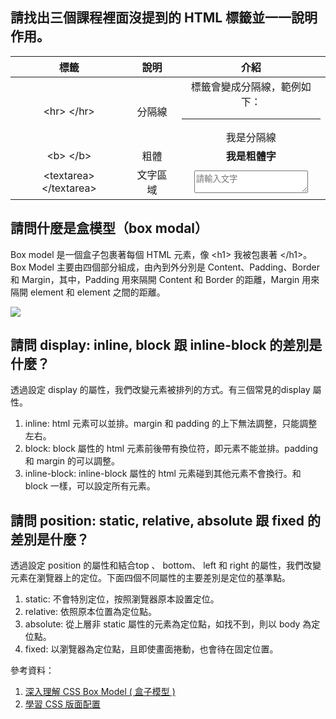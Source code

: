 ## 請找出三個課程裡面沒提到的 HTML 標籤並一一說明作用。
| 標籤                                                      | 說明           | 介紹                                            
|:-------------------------------:|:------------:|:-------:|
|&lt;hr&gt; &lt;/hr&gt;           |     分隔線    | 標籤會變成分隔線，範例如下：<hr>我是分隔線</hr>
|&lt;b&gt; &lt;/b&gt;|    粗體   | <b>我是粗體字</b>
|&lt;textarea&gt; &lt;/textarea&gt;|   文字區域   | <textarea placeholder='請輸入文字'></textarea>     




## 請問什麼是盒模型（box modal）
Box model 是一個盒子包裹著每個 HTML 元素，像 &lt;h1&gt; 我被包裹著 &lt;/h1&gt;。Box Model 主要由四個部分組成，由內到外分別是 Content、Padding、Border 和 Margin，其中，Padding 用來隔開 Content 和 Border 的距離，Margin 用來隔開 element 和 element 之間的距離。 
 
<img src='https://www.oxxostudio.tw/img/articles/202008/css-box-model-01.jpg' />

## 請問 display: inline, block 跟 inline-block 的差別是什麼？
透過設定 display 的屬性，我們改變元素被排列的方式。有三個常見的display 屬性。   
1. inline: html 元素可以並排。margin 和 padding 的上下無法調整，只能調整左右。  
2. block: block 屬性的 html 元素前後帶有換位符，即元素不能並排。padding 和 margin 的可以調整。  
3. inline-block: inline-block 屬性的 html 元素碰到其他元素不會換行。和 block 一樣，可以設定所有元素。


## 請問 position: static, relative, absolute 跟 fixed 的差別是什麼？
透過設定 position 的屬性和結合top 、 bottom、 left 和 right 的屬性，我們改變元素在瀏覽器上的定位。下面四個不同屬性的主要差別是定位的基準點。  
1. static: 不會特別定位，按照瀏覽器原本設置定位。  
2. relative:   依照原本位置為定位點。  
3. absolute: 從上層非 static 屬性的元素為定位點，如找不到，則以 body 為定位點。  
4. fixed: 以瀏覽器為定位點，且即使畫面捲動，也會待在固定位置。  

參考資料：  
1. [深入理解 CSS Box Model ( 盒子模型 )](https://www.oxxostudio.tw/articles/202008/css-box-model.html)   
2. [學習 CSS 版面配置](https://zh-tw.learnlayout.com/position.html)
